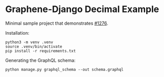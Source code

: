 # Graphene-Django Decimal Example

Minimal sample project that demonstrates [#1276](https://github.com/graphql-python/graphene-django/issues/1276).

Installation:

    python3 -m venv .venv
    source .venv/bin/activate
    pip install -r requirements.txt

Generating the GraphQL schema:

    python manage.py graphql_schema --out schema.graphql
